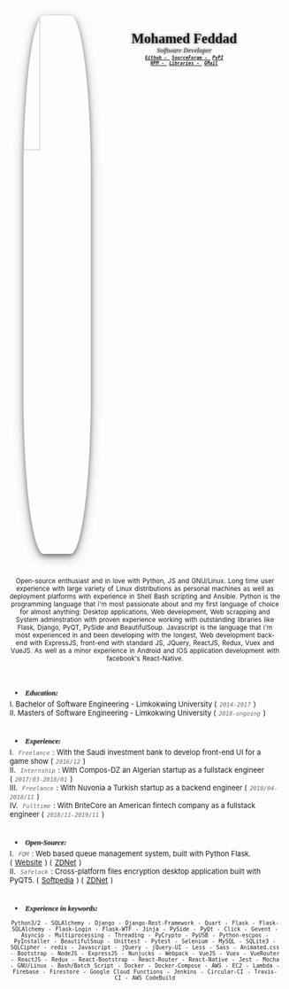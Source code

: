 <style>
body {
  margin-top: 1% !important;
  font-size: 85% !important;
}
img {
  margin-left: 5%;
  width: 25%;
  float: left;
  margin-right: 15%;
  margin-bottom: 3%;
  border-radius: 30%;
  box-shadow: 0 4px 8px 0 rgba(0, 0, 0, 0.4), 0 6px 20px 0 rgba(0, 0, 0, 0.3);
}
h2 {
  text-align: center;
  float: left;
}
big {
  font-stretch: ultra-expanded;
  font-family: serif;
  text-shadow: 0 0 5px rgba(0, 0, 0, 0.6);
}
small {
  font-stretch: ultra-condensed;
  font-family: serif;
  color: #666;
  font-size: 60%;
  font-style: italic;
  text-shadow: 0 0 5px rgba(0, 0, 0, 0.5);
}
.item {
  font-size: 50%;
  font-stretch: ultra-condensed;
  font-weight: bold;
  font-family: monospace;
}
li {
  list-style-type: upper-roman;
  font-size: 95%;
}
h5 {
  text-shadow: 0.5px 0.7px 0.7px rgba(0, 0, 0, 0.6);
  margin-left: 2%;
  color: #463f3f;
  font-family: serif;
  font-stretch: ultra-expanded;
  padding-bottom: 0.4%;
  margin-bottom: 0.4%;
}
h5 > li {
  list-style-type: square !important;
}
.date, .notice {
  color: #666;
  font-style: italic;
  margin-left: 0.4%;
  margin-right: 0.4%;
  display: inline;
  font-family: monospace;
}
.date {
  margin-left: 1%;
  margin-right: 1%;
  display: inline;
}
.notice {
  text-align: center;
}
p {
  text-align: center;
  word-spacing: 1px;
  font-stretch: ultra-expanded;
  font-size: 85%;
}
a {
  font-stretch: ultra-condensed;
  margin-left: 1%;
  margin-right: 1%;
}
.list {
  font-size: 95%;
}
</style>
<div class='profile'>
  <a href='https://avatars1.githubusercontent.com/u/26286907?s=460&v=4'>
  <img src='https://avatars1.githubusercontent.com/u/26286907?s=460&v=4'></img>
  </a>
  <h2>
    <big>Mohamed Feddad <br></big>
    <small>Software Developer</small><br/>
    <i class='item'><a href='https://github.com/mrf345'>Github - </a></i>
    <i class='item'><a href='https://sourceforge.net/u/freequem/profile'>SourceForge - </a></i>
    <i class='item'><a href='https://pypi.org/user/mrf3/'>PyPI</a></i> <br />
    <i class='item'><a href='https://npmjs.com/~mrf3'>NPM - </a></i>
    <i class='item'><a href='https://libraries.io/github/mrf345'>Libraries - </a></i>
    <i class='item'><a href='mailto://mrf345@gmail.com'>GMail </a></i>
  </h2>
</div>
<div style='clear: left;'></div>
<br/>
<p>
Open-source enthusiast and in love with Python, JS and GNU/Linux. Long time user experience with large variety of Linux distributions as personal machines as well as deployment platforms with experience in Shell Bash scripting and Ansible. Python is the programming language that i'm most passionate about and my first language of choice for almost anything: Desktop applications, Web development, Web scrapping and System adminstration with proven experience working with outstanding libraries like Flask, Django, PyQT, PySide and BeautifulSoup. Javascript is the language that i'm most experienced in and been developing with the longest, Web development back-end with ExpressJS, front-end with standard JS, JQuery, ReactJS, Redux, Vuex and VueJS. As well as a minor experience in Android and IOS application development with facebook's React-Native.
</p>

<br />

<h5><li> Education: </li></h5>
<div class='list'>
  I. Bachelor of Software Engineering - Limkokwing University (<div class='date'>2014-2017</div>) <br />
  II. Masters of Software Engineering - Limkokwing University (<div class="date">2018-ongoing</div>)
</div>

<br />

<h5><li> Experience: </li></h5>
<div class='list'>
I. <div class="date">Freelance</div>: With the Saudi investment bank to develop front-end UI for a game show (<div class="date">2016/12</div>) <br />
II. <div class="date">Internship</div>: With Compos-DZ an Algerian startup as a fullstack engineer (<div class="date">2017/03-2018/01</div>) <br />
III. <div class="date">Freelance</div>: With Nuvonia a Turkish startup as a backend engineer (<div class="date">2018/04-2018/11</div>) <br />
IV. <div class="date">Fulltime</div>: With BriteCore an American fintech company as a fullstack engineer (<div class="date">2018/11-2019/11</div>) <br/>
</div>

<br />

<h5><li> Open-Source: </li></h5>
<div class='list'>
I. <div class='date'>FQM</div>: Web based queue management system, built with Python Flask. (<a href="https://fqms.github.io#download">Website</a>) (<a href="https://downloads.zdnet.com/product/18482-77686854/">ZDNet</a>)<br/>
II. <div class='date'>Safelock</div>: Cross-platform files encryption desktop application built with PyQT5. (<a href="https://softpedia.com/get/Security/Encrypting/Safelock.shtml">Softpedia</a>) (<a href="https://downloads.zdnet.com/product/2092-77703546/">ZDNet</a>)<br/>
</div>

<br />

<h5><li> Experience in keywords: </li></h5>

`Python3/2 - SQLAlchemy - Django - Django-Rest-Framework - Quart - Flask - Flask-SQLAlchemy - Flask-Login - Flask-WTF - Jinja - PySide - PyQt - Click - Gevent - Asyncio - Multiprocessing - Threading - PyCrypto - PyUSB - Python-escpos - PyInstaller - BeautifulSoup - Unittest - Pytest - Selenium - MySQL - SQLite3 - SQLCipher - redis - Javascript - jQuery - jQuery-UI - Less - Sass - Animated.css - Bootstrap - NodeJS - ExpressJS - Nunjucks - Webpack - VueJS - Vuex - VueRouter - ReactJS - Redux - React-Bootstrap - React-Router - React-Native - Jest - Mocha - GNU/Linux - Bash/Batch Script - Docker - Docker-Compose - AWS - EC2 - Lambda - Firebase - Firestore - Google Cloud Functions - Jenkins - Circular-CI - Travis-CI - AWS CodeBuild`
